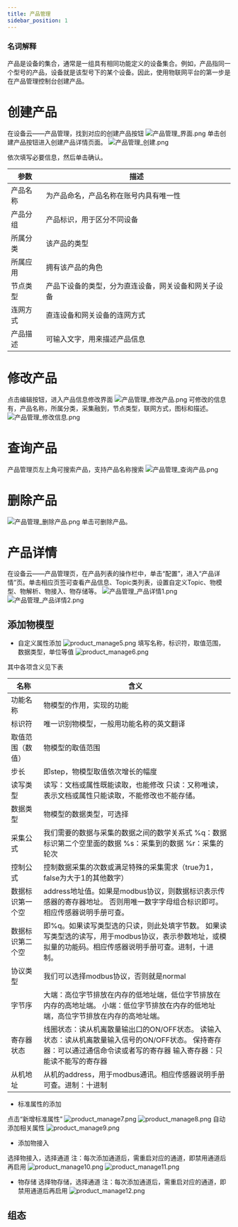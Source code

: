 ```yaml
---
title: 产品管理
sidebar_position: 1
---
```

### 名词解释
产品是设备的集合，通常是一组具有相同功能定义的设备集合。例如，产品指同一个型号的产品，设备就是该型号下的某个设备。因此，使用物联网平台的第一步是在产品管理控制台创建产品。
# 创建产品
在设备云——产品管理，找到对应的创建产品按钮
![产品管理_界面.png](http://dgiot-1253666439.cos.ap-shanghai-fsi.myqcloud.com/shuwa_tech/zh/manual/cloud/Smart%20venue/Device%20cloud/%E4%BA%A7%E5%93%81%E7%AE%A1%E7%90%86_%E7%95%8C%E9%9D%A2.png)
单击创建产品按钮进入创建产品详情页面。
![产品管理_创建.png](http://dgiot-1253666439.cos.ap-shanghai-fsi.myqcloud.com/shuwa_tech/zh/manual/cloud/Smart%20venue/Device%20cloud/%E4%BA%A7%E5%93%81%E7%AE%A1%E7%90%86_%E5%88%9B%E5%BB%BA.png)

依次填写必要信息，然后单击确认。

| 参数     | 描述        |
| -------- | ---- |
| 产品名称 | 为产品命名，产品名称在账号内具有唯一性 |
| 产品分组 | 产品标识，用于区分不同设备             |
| 所属分类 | 该产品的类型 |
| 所属应用 | 拥有该产品的角色 |
| 节点类型 | 产品下设备的类型，分为直连设备，网关设备和网关子设备       |
| 连网方式 | 直连设备和网关设备的连网方式           |
| 产品描述 | 可输入文字，用来描述产品信息           |


# 修改产品
点击编辑按钮，进入产品信息修改界面
![产品管理_修改产品.png](http://dgiot-1253666439.cos.ap-shanghai-fsi.myqcloud.com/shuwa_tech/zh/manual/cloud/Smart%20venue/Device%20cloud/%E4%BA%A7%E5%93%81%E7%AE%A1%E7%90%86_%E4%BF%AE%E6%94%B9%E4%BA%A7%E5%93%81.png)
可修改的信息有，产品名称，所属分类，采集融到，节点类型，联网方式，图标和描述。
![产品管理_修改信息.png](http://dgiot-1253666439.cos.ap-shanghai-fsi.myqcloud.com/shuwa_tech/zh/manual/cloud/Smart%20venue/Device%20cloud/%E4%BA%A7%E5%93%81%E7%AE%A1%E7%90%86_%E4%BF%AE%E6%94%B9%E4%BF%A1%E6%81%AF.png)

# 查询产品
产品管理页左上角可搜索产品，支持产品名称搜索
![产品管理_查询产品.png](http://dgiot-1253666439.cos.ap-shanghai-fsi.myqcloud.com/shuwa_tech/zh/manual/cloud/Smart%20venue/Device%20cloud/%E4%BA%A7%E5%93%81%E7%AE%A1%E7%90%86_%E6%9F%A5%E8%AF%A2%E4%BA%A7%E5%93%81.png)
# 删除产品
![产品管理_删除产品.png](http://dgiot-1253666439.cos.ap-shanghai-fsi.myqcloud.com/shuwa_tech/zh/manual/cloud/Smart%20venue/Device%20cloud/%E4%BA%A7%E5%93%81%E7%AE%A1%E7%90%86_%E5%88%A0%E9%99%A4%E4%BA%A7%E5%93%81.png)
单击可删除产品。

# 产品详情
在设备云——产品管理页，在产品列表的操作栏中，单击“配置”，进入“产品详情”页。单击相应页签可查看产品信息、Topic类列表，设置自定义Topic、物模型、物解析、物接入、物存储等。
![产品管理_产品详情1.png](http://dgiot-1253666439.cos.ap-shanghai-fsi.myqcloud.com/shuwa_tech/zh/manual/cloud/Smart%20venue/Device%20cloud/%E4%BA%A7%E5%93%81%E7%AE%A1%E7%90%86_%E4%BA%A7%E5%93%81%E8%AF%A6%E6%83%851.png)
![产品管理_产品详情2.png](http://dgiot-1253666439.cos.ap-shanghai-fsi.myqcloud.com/shuwa_tech/zh/manual/cloud/Smart%20venue/Device%20cloud/%E4%BA%A7%E5%93%81%E7%AE%A1%E7%90%86_%E4%BA%A7%E5%93%81%E8%AF%A6%E6%83%852.png)

## 添加物模型
+ 自定义属性添加
![product_manage5.png](https://dgiot-1253666439.cos.ap-shanghai-fsi.myqcloud.com/shuwa_tech/zh/blog/study/meter/product_manage5.png)
填写名称，标识符，取值范围，数据类型，单位等值
![product_manage6.png](https://dgiot-1253666439.cos.ap-shanghai-fsi.myqcloud.com/shuwa_tech/zh/blog/study/meter/product_manage6.png)

其中各项含义见下表

|名称|含义|
|----|----|
|功能名称|物模型的作用，实现的功能|
|标识符|唯一识别物模型，一般用功能名称的英文翻译|
|取值范围（数值）|物模型的取值范围|
|步长|即step，物模型取值依次增长的幅度|
|读写类型|读写：文档或属性既能读取，也能修改 只读：又称唯读，表示文档或属性只能读取，不能修改也不能存储。|
|数据类型|物模型的数据类型，可选择|
|采集公式|我们需要的数据与采集的数据之间的数学关系式 %q：数据标识第二个空里面的数据 %s：采集到的数据 %r：采集的轮次|
|控制公式|控制数据采集的次数或满足特殊的采集需求（true为1，false为大于1的其他数字）|
|数据标识第一个空|address地址值。如果是modbus协议，则数据标识表示传感器的寄存器地址。 否则用唯一数字字母组合标识即可。相应传感器说明手册可查。|
|数据标识第二个空|即%q。如果读写类型选的只读，则此处填字节数。 如果读写类型选的读写，用于modbus协议，表示参数地址，或模拟量的功能码。相应传感器说明手册可查。进制，十进制。|
|协议类型|我们可以选择modbus协议，否则就是normal|
|字节序|大端：高位字节排放在内存的低地址端，低位字节排放在内存的高地址端。 小端：低位字节排放在内存的低地址端，高位字节排放在内存的高地址端。|
|寄存器状态|线圈状态：读从机离散量输出口的ON/OFF状态。 读输入状态：读从机离散量输入信号的ON/OFF状态。  保持寄存器：可以通过通信命令读或者写的寄存器  输入寄存器：只能读不能写的寄存器|
|从机地址|从机的address，用于modbus通讯。相应传感器说明手册可查。进制：十进制|

+ 标准属性的添加

点击“新增标准属性”
![product_manage7.png](https://dgiot-1253666439.cos.ap-shanghai-fsi.myqcloud.com/shuwa_tech/zh/blog/study/meter/product_manage7.png)
![product_manage8.png](https://dgiot-1253666439.cos.ap-shanghai-fsi.myqcloud.com/shuwa_tech/zh/blog/study/meter/product_manage8.png)
自动添加相关属性
![product_manage9.png](https://dgiot-1253666439.cos.ap-shanghai-fsi.myqcloud.com/shuwa_tech/zh/blog/study/meter/product_manage9.png)

+ 添加物接入

选择物接入，选择通道
注：每次添加通道后，需重启对应的通道，即禁用通道后再启用
![product_manage10.png](https://dgiot-1253666439.cos.ap-shanghai-fsi.myqcloud.com/shuwa_tech/zh/blog/study/meter/product_manage10.png)
![product_manage11.png](https://dgiot-1253666439.cos.ap-shanghai-fsi.myqcloud.com/shuwa_tech/zh/blog/study/meter/product_manage11.png)

+ 物存储
选择物存储，选择通道
注：每次添加通道后，需重启对应的通道，即禁用通道后再启用
![product_manage12.png](https://dgiot-1253666439.cos.ap-shanghai-fsi.myqcloud.com/shuwa_tech/zh/blog/study/meter/product_manage12.png)

## 组态